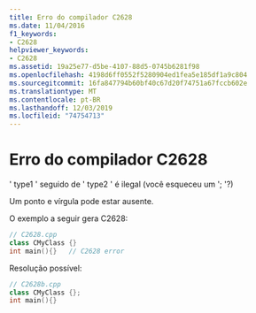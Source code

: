 ```yaml
---
title: Erro do compilador C2628
ms.date: 11/04/2016
f1_keywords:
- C2628
helpviewer_keywords:
- C2628
ms.assetid: 19a25e77-d5be-4107-88d5-0745b6281f98
ms.openlocfilehash: 4198d6ff0552f5280904ed1fea5e185df1a9c804
ms.sourcegitcommit: 16fa847794b60bf40c67d20f74751a67fccb602e
ms.translationtype: MT
ms.contentlocale: pt-BR
ms.lasthandoff: 12/03/2019
ms.locfileid: "74754713"
---
```

# <a name="compiler-error-c2628"></a>Erro do compilador C2628

' type1 ' seguido de ' type2 ' é ilegal (você esqueceu um '; '?)

Um ponto e vírgula pode estar ausente.

O exemplo a seguir gera C2628:

```cpp
// C2628.cpp
class CMyClass {}
int main(){}   // C2628 error
```

Resolução possível:

```cpp
// C2628b.cpp
class CMyClass {};
int main(){}
```
